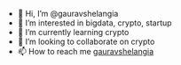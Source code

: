 - 👋 Hi, I’m @gauravshelangia
- 👀 I’m interested in bigdata, crypto, startup
- 🌱 I’m currently learning crypto
- 💞️ I’m looking to collaborate on crypto
- 📫 How to reach me [gauravshelangia](https://www.linkedin.com/in/gauravshelangia/)

<!---
gauravshelangia/gauravshelangia is a ✨ special ✨ repository because its `README.md` (this file) appears on your GitHub profile.
You can click the Preview link to take a look at your changes.
--->
